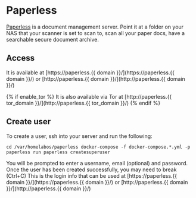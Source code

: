 # Paperless

[Paperless](https://github.com/danielquinn/paperless) is a document management server. Point it at a folder on your NAS that your scanner is set to scan to, scan all your paper docs, have a searchable secure document archive.

## Access

It is available at [https://paperless.{{ domain }}/](https://paperless.{{ domain }}/) or [http://paperless.{{ domain }}/](http://paperless.{{ domain }}/)

{% if enable_tor %}
It is also available via Tor at [http://paperless.{{ tor_domain }}/](http://paperless.{{ tor_domain }}/)
{% endif %}

## Create user
To create a user, ssh into your server and run the following:

`
cd /var/homelabos/paperless
docker-compose -f docker-compose.*.yml -p paperless run paperless createsuperuser
`

You will be prompted to enter a username, email (optional) and password.  Once the user has been created successfully, you may need to break (Ctrl+C)  This is the login info that can be used at [https://paperless.{{ domain }}/](https://paperless.{{ domain }}/) or [http://paperless.{{ domain }}/](http://paperless.{{ domain }}/)